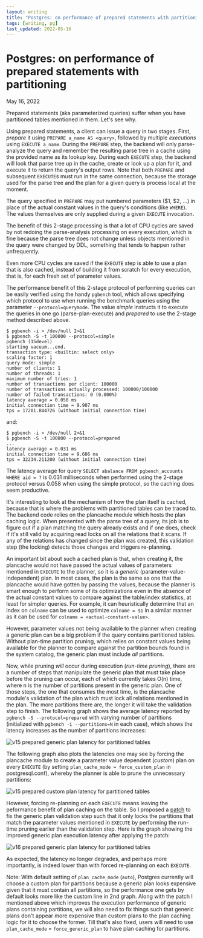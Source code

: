 ```yaml
---
layout: writing
title: "Postgres: on performance of prepared statements with partitioning"
tags: [writing, pg]
last_updated: 2022-05-16
---
```

# Postgres: on performance of prepared statements with partitioning

May 16, 2022

Prepared statements (aka parameterized queries) suffer when you have partitioned
tables mentioned in them.  Let's see why.

Using prepared statements, a client can issue a query in two stages.  First, *prepare*
it using `PREPARE a_name AS <query>`, followed by multiple *executions* using
`EXECUTE a_name`.  During the `PREPARE` step, the backend will only parse-analyze the
query and remember the resulting parse tree in a cache using the provided name as its
lookup key.  During each `EXECUTE` step, the backend will look that parse tree up in
the cache, create or look up a plan for it, and execute it to return the query's output
rows.  Note that both `PREPARE` and subsequent `EXECUTE`s must run in the same connection,
because the storage used for the parse tree and the plan for a given query is process
local at the moment.

The query specified in `PREPARE` may put numbered parameters ($1, $2, ...) in place of
the actual constant values in the query's conditions (like `WHERE`).  The values themselves
are only supplied during a given `EXECUTE` invocation. 
 
The benefit of this 2-stage processing is that a lot of CPU cycles are saved by not redoing
the parse-analysis processing on every execution, which is fine because the parse tree does
not change unless objects mentioned in the query were changed by DDL, something that tends
to happen rather unfrequently.

Even more CPU cycles are saved if the `EXECUTE` step is able to use a plan that is also
cached, instead of building it from scratch for every execution, that is, for each fresh
set of parameter values.

The performance benefit of this 2-stage protocol of performing queries can be easily
verified using the handy `pgbench` tool, which allows specifying which protocol to use
when running the benchmark queries using the parameter `--protocol=querymode`. The value
*simple* instructs it to execute the queries in one go (parse-plan-execute) and *prepared*
to use the 2-stage method described above.

```
$ pgbench -i > /dev/null 2>&1
$ pgbench -S -t 100000 --protocol=simple
pgbench (15devel)
starting vacuum...end.
transaction type: <builtin: select only>
scaling factor: 1
query mode: simple
number of clients: 1
number of threads: 1
maximum number of tries: 1
number of transactions per client: 100000
number of transactions actually processed: 100000/100000
number of failed transactions: 0 (0.000%)
latency average = 0.058 ms
initial connection time = 9.907 ms
tps = 17201.844726 (without initial connection time)
```

and:

```
$ pgbench -i > /dev/null 2>&1
$ pgbench -S -t 100000 --protocol=prepared
...
latency average = 0.031 ms
initial connection time = 9.686 ms
tps = 32234.211200 (without initial connection time)
```

The latency average for query `SELECT abalance FROM pgbench_accounts WHERE aid = ?` is 0.031
milliseconds when performed using the 2-stage protocol versus 0.058 when using the simple protocol,
so the caching does seem productive.

It's interesting to look at the mechanism of how the plan itself is cached, because that is where
the problems with partitioned tables can be traced to.  The backend code relies on the plancache
module which hosts the plan caching logic.  When presented with the parse tree of a query, its job
is to figure out if a plan matching the query already exists and if one does, check if it's still
valid by acquiring read locks on all the relations that it scans.  If any of the relations has
changed since the plan was created, this validation step (the locking) detects those changes and
triggers re-planning.

An important bit about such a cached plan is that, when creating it, the plancache would not have
passed the actual values of parameters mentioned in `EXECUTE` to the planner, so it is a *generic*
(parameter-value-independent) plan.  In most cases, the plan is the same as one that the plancache
would have gotten by passing the values, because the planner is smart enough to perform some of its
optimizations even in the absence of the actual constant values to compare against the table/index
statistics, at least for simpler queries.  For example, it can heuristically determine that an index
on `colname` can be used to optimize `colname = $1` in a similar manner as it can be used for
`colname = <actual-constant-value>`.

However, parameter values not being available to the planner when creating a generic plan can
be a big problem if the query contains partitioned tables. Without plan-time partition pruning,
which relies on constant values being available for the planner to compare against the partition
bounds found in the system catalog, the generic plan must include *all* partitions.

Now, while pruning *will* occur during execution (*run-time pruning*), there are a number of steps
that manipulate the generic plan that must take place before the pruning can occur, each of which
currently takes O(n) time, where n is the number of partitions present in the generic plan.  One of
those steps, the one that consumes the most time, is the plancache module's validation of the plan
which must lock all relations mentioned in the plan.  The more partitions there are, the longer it
will take the validation step to finish.  The following graph shows the average latency reported by
`pgbench -S --protocol=prepared` with varying number of partitions (initialized with
`pgbench -i --partitions=N` in each case), which shows the latency increases as the number of
partitions increases:

![v15 prepared generic plan latency for partitioned tables](https://s3.ap-northeast-1.amazonaws.com/amitlan.com/files/param-partition-woes-img1.png)

The following graph also plots the latencies one may see by forcing the plancache module to
create a parameter value dependent (*custom*) plan on every `EXECUTE` (by setting `plan_cache_mode =
force_custom_plan` in postgresql.conf), whereby the planner is able to prune the unnecessary
partitions:

![v15 prepared custom plan latency for partitioned tables](https://s3.ap-northeast-1.amazonaws.com/amitlan.com/files/param-partition-woes-img2.png)

However, forcing re-planning on each `EXECUTE` means leaving the peformance benefit of plan caching
on the table.  So I proposed a [patch](https://commitfest.postgresql.org/38/3478/) to fix the
generic plan validation step such that it only locks the partitions that match the parameter values
mentioned in `EXECUTE` by performing the run-time pruning earlier than the validation step.  Here is
the graph showing the improved generic plan execution latency after applying the patch:

![v16 prepared generic plan latency for partitioned tables](https://s3.ap-northeast-1.amazonaws.com/amitlan.com/files/param-partition-woes-img3.png)

As expected, the latency no longer degrades, and perhaps more importantly, is indeed lower than with
forced re-planning on each `EXECUTE`.

Note: With default setting of `plan_cache_mode` (`auto`), Postgres currently will choose a custom plan
for partitions because a generic plan looks expensive given that it must contain all partitions, so
the performance one gets by default looks more like the custom line in 2nd graph. Along with the patch
I mentioned above which improves the execution performance of generic plans containing partitions, we
will also need to fix things such that generic plans don't appear more expensive than custom plans to the
plan caching logic for it to choose the former.  Till that's also fixed, users will need to use
`plan_cache_mode` = `force_generic_plan` to have plan caching for partitions.
